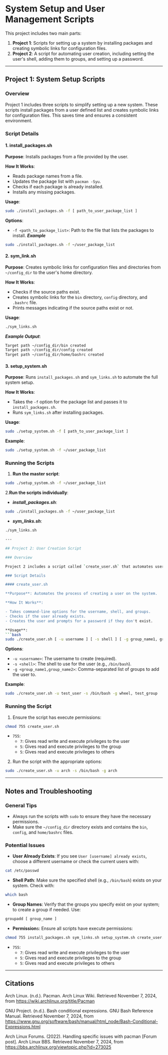 # System Setup and User Management Scripts

This project includes two main parts:
1. **Project 1**: Scripts for setting up a system by installing packages and creating symbolic links for configuration files.
2. **Project 2**: A script for automating user creation, including setting the user's shell, adding them to groups, and setting up a password.

---

## Project 1: System Setup Scripts

### Overview
Project 1 includes three scripts to simplify setting up a new system. These scripts install packages from a user defined list and creates symbolic links for configuration files. This saves time and ensures a consistent environment.

### Script Details

#### 1. install_packages.sh
**Purpose**: Installs packages from a file provided by the user.

**How It Works**:
- Reads package names from a file.
- Updates the package list with `pacman -Syu`.
- Checks if each package is already installed.
- Installs any missing packages.

**Usage**:
```bash
sudo ./install_packages.sh -f [ path_to_user_package_list ] 
```

**Options**:
- `-f <path_to_package_list>`: Path to the file that lists the packages to install.
***Example***
```bash
sudo ./install_packages.sh -f ~/user_package_list
```

#### 2. sym_link.sh
**Purpose**: Creates symbolic links for configuration files and directories from `~/config_dir` to the user's home directory.

**How It Works**:
- Checks if the source paths exist.
- Creates symbolic links for the `bin` directory, `config` directory, and `.bashrc` file.
- Prints messages indicating if the source paths exist or not.

**Usage**:
```bash
./sym_links.sh
```
***Example Output***:
```bash
Target path ~/config_dir/bin created
Target path ~/config_dir/config created
Target path ~/config_dir/home/bashrc created
```

#### 3. setup_system.sh
**Purpose**: Runs `install_packages.sh` and `sym_links.sh` to automate the full system setup.

**How It Works**:

- Takes the `-f` option for the package list and passes it to `install_packages.sh`.
- Runs `sym_links.sh` after installing packages.

**Usage**:
```bash
sudo ./setup_system.sh -f [ path_to_user_package_list ]
```

**Example**:
```bash
sudo ./setup_system.sh -f ~/user_package_list
```

### Running the Scripts

1. **Run the master script**:
```bash
sudo ./setup_system.sh -f ~/user_package_list
```

 2.**Run the scripts individually**:
 - ***install_packages.sh***:
```bash
sudo ./install_packages.sh -f ~/user_package_list
```
- ***sym_links.sh***:
```bash
./sym_links.sh

---

## Project 2: User Creation Script

### Overview

Project 2 includes a script called `create_user.sh` that automates user creation. It sets the user's shell, adds them to specified groups, and prompts for a password.

### Script Details

#### create_user.sh

**Purpose**: Automates the process of creating a user on the system.

**How It Works**:

- Takes command-line options for the username, shell, and groups.
- Checks if the user already exists.
- Creates the user and prompts for a password if they don't exist.

**Usage**:
```bash
sudo ./create_user.sh [ -u username ] [ -s shell ] [ -g group_name1, group_name2 ]
```

**Options**:

- `-u <username>`: The username to create (required).
- `-s <shell>`: The shell to use for the user (e.g., `/bin/bash`).
- `-g <group_name1,group_name2>`: Comma-separated list of groups to add the user to.

**Example**:
```bash
sudo ./create_user.sh -u test_user -s /bin/bash -g wheel, test_group
```



### Running the Script

1. Ensure the script has execute permissions:
```bash
chmod 755 create_user.sh
```
- `755`: 
	- `7`: Gives read write and execute privileges to the user
	- `5`: Gives read and execute privileges to the group
	- `5`: Gives read and execute privileges to others
2. Run the script with the appropriate options:
```bash
sudo ./create_user.sh -u arch -s /bin/bash -g arch
```

---

## Notes and Troubleshooting

### General Tips

- Always run the scripts with `sudo` to ensure they have the necessary permissions.
- Make sure the `~/config_dir` directory exists and contains the `bin`, `config`, and `home/bashrc` files.

### Potential Issues

- **User Already Exists**: If you see `User [username] already exists`, choose a different username or check the current users with:
```bash
cat /etc/passwd
```

- **Shell Path**: Make sure the specified shell (e.g., `/bin/bash`) exists on your system. Check with:
```bash
which bash
```

- **Group Names**: Verify that the groups you specify exist on your system; to create a group if needed. Use:
```bash
groupadd [ group_name ]
```

- **Permission**s: Ensure all scripts have execute permissions:
```bash
chmod 755 install_packages.sh sym_links.sh setup_system.sh create_user.sh
```
 - `755`: 
	- `7`: Gives read write and execute privileges to the user
	- `5`: Gives read and execute privileges to the group
	- `5`: Gives read and execute privileges to others

---

## Citations
Arch Linux. (n.d.). Pacman. Arch Linux Wiki. Retrieved November 7, 2024, from https://wiki.archlinux.org/title/Pacman

GNU Project. (n.d.). Bash conditional expressions. GNU Bash Reference Manual. Retrieved November 7, 2024, from https://www.gnu.org/software/bash/manual/html_node/Bash-Conditional-Expressions.html

Arch Linux Forums. (2022). Handling specific issues with pacman [Forum post]. Arch Linux BBS. Retrieved November 7, 2024, from https://bbs.archlinux.org/viewtopic.php?id=273025
